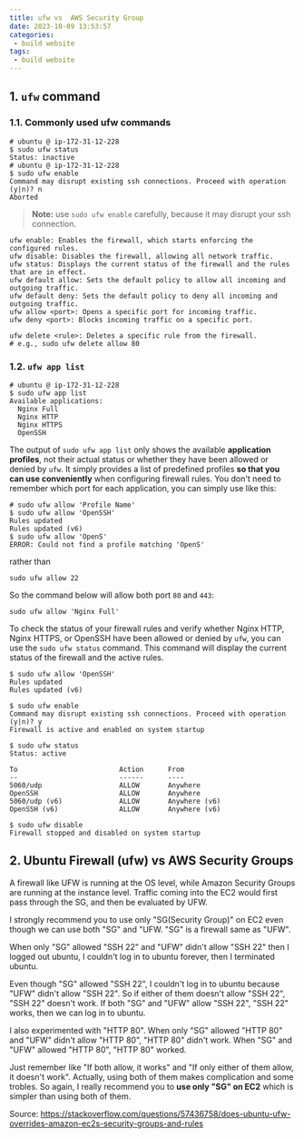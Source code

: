 ```yaml
---
title: ufw vs  AWS Security Group
date: 2023-10-09 13:53:57
categories:
 - build website
tags:
 - build website
---
```


## 1. `ufw` command

### 1.1. Commonly used ufw commands

```shell
# ubuntu @ ip-172-31-12-228
$ sudo ufw status
Status: inactive
# ubuntu @ ip-172-31-12-228
$ sudo ufw enable
Command may disrupt existing ssh connections. Proceed with operation (y|n)? n
Aborted
```

> **Note:** use `sudo ufw enable` carefully, because it may disrupt your ssh connection. 

```shell
ufw enable: Enables the firewall, which starts enforcing the configured rules.
ufw disable: Disables the firewall, allowing all network traffic.
ufw status: Displays the current status of the firewall and the rules that are in effect.
ufw default allow: Sets the default policy to allow all incoming and outgoing traffic.
ufw default deny: Sets the default policy to deny all incoming and outgoing traffic.
ufw allow <port>: Opens a specific port for incoming traffic.
ufw deny <port>: Blocks incoming traffic on a specific port.

ufw delete <rule>: Deletes a specific rule from the firewall. 
# e.g., sudo ufw delete allow 80
```

### 1.2. `ufw app list`

```shell
# ubuntu @ ip-172-31-12-228
$ sudo ufw app list
Available applications:
  Nginx Full
  Nginx HTTP
  Nginx HTTPS
  OpenSSH
```

The output of `sudo ufw app list` only shows the available **application profiles**, not their actual status or whether they have been allowed or denied by `ufw`. It simply provides a list of predefined profiles **so that you can use conveniently** when configuring firewall rules. You don't need to remember which port for each application, you can simply use like this:

```shell
# sudo ufw allow 'Profile Name'
$ sudo ufw allow 'OpenSSH'
Rules updated
Rules updated (v6)
$ sudo ufw allow 'OpenS'  
ERROR: Could not find a profile matching 'OpenS'
```

 rather than 

```shell
sudo ufw allow 22
```

So the command below will allow both port `80` and `443`:

```
sudo ufw allow 'Nginx Full'
```

To check the status of your firewall rules and verify whether Nginx HTTP, Nginx HTTPS, or OpenSSH have been allowed or denied by `ufw`, you can use the `sudo ufw status` command. This command will display the current status of the firewall and the active rules.  

```shell
$ sudo ufw allow 'OpenSSH'
Rules updated
Rules updated (v6)

$ sudo ufw enable
Command may disrupt existing ssh connections. Proceed with operation (y|n)? y
Firewall is active and enabled on system startup

$ sudo ufw status       
Status: active

To                         Action      From
--                         ------      ----
5060/udp                   ALLOW       Anywhere                  
OpenSSH                    ALLOW       Anywhere                  
5060/udp (v6)              ALLOW       Anywhere (v6)             
OpenSSH (v6)               ALLOW       Anywhere (v6)  

$ sudo ufw disable
Firewall stopped and disabled on system startup
```

## 2. Ubuntu Firewall (ufw) vs AWS Security Groups

A firewall like UFW is running at the OS level, while Amazon Security Groups are running at the instance level. Traffic coming into the EC2 would first pass through the SG, and then be evaluated by UFW.  

I strongly recommend you to use only "SG(Security Group)" on EC2 even though we can use both "SG" and "UFW. "SG" is a firewall same as "UFW".

When only "SG" allowed "SSH 22" and "UFW" didn't allow "SSH 22" then I logged out ubuntu, I couldn't log in to ubuntu forever, then I terminated ubuntu.

Even though "SG" allowed "SSH 22", I couldn't log in to ubuntu because "UFW" didn't allow "SSH 22". So if either of them doesn't allow "SSH 22", "SSH 22" doesn't work. If both "SG" and "UFW" allow "SSH 22", "SSH 22" works, then we can log in to ubuntu.

I also experimented with "HTTP 80". When only "SG" allowed "HTTP 80" and "UFW" didn't allow "HTTP 80", "HTTP 80" didn't work. When "SG" and "UFW" allowed "HTTP 80", "HTTP 80" worked.

Just remember like "If both allow, it works" and "If only either of them allow, it doesn't work". Actually, using both of them makes complication and some trobles. So again, I really recommend you to **use only "SG" on EC2** which is simpler than using both of them.

Source: https://stackoverflow.com/questions/57436758/does-ubuntu-ufw-overrides-amazon-ec2s-security-groups-and-rules